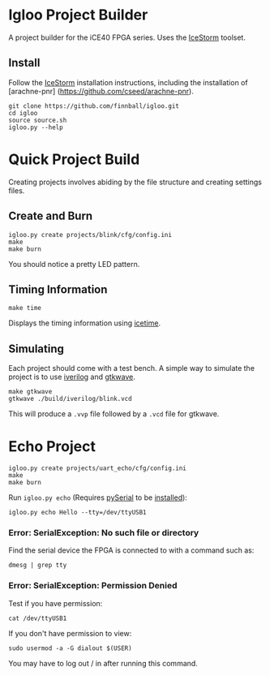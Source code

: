 # Igloo Project Builder
A project builder for the iCE40 FPGA series. Uses the [IceStorm](http://www.clifford.at/icestorm/) toolset.

## Install 
Follow the [IceStorm](http://www.clifford.at/icestorm/) installation instructions, including the installation of [arachne-pnr] (https://github.com/cseed/arachne-pnr).

```
git clone https://github.com/finnball/igloo.git
cd igloo
source source.sh
igloo.py --help
```
# Quick Project Build

Creating projects involves abiding by the file structure and creating settings files.

## Create and Burn

```
igloo.py create projects/blink/cfg/config.ini
make
make burn
```
You should notice a pretty LED pattern.

## Timing Information

`make time`

Displays the timing information using [icetime](http://www.clifford.at/icestorm/).

## Simulating

Each project should come with a test bench. A simple way to simulate the project is to use [iverilog](http://iverilog.icarus.com/) and [gtkwave](http://gtkwave.sourceforge.net/).

```
make gtkwave
gtkwave ./build/iverilog/blink.vcd
```

This will produce a `.vvp` file followed by a `.vcd` file for gtkwave.

# Echo Project

```
igloo.py create projects/uart_echo/cfg/config.ini
make
make burn
```

Run `igloo.py echo` (Requires [pySerial](https://pythonhosted.org/pyserial/) to be [installed](http://pyserial.readthedocs.io/en/latest/pyserial.html)):

```
igloo.py echo Hello --tty=/dev/ttyUSB1
```

### Error: SerialException: No such file or directory

Find the serial device the FPGA is connected to with a command such as:

```
dmesg | grep tty
```

### Error: SerialException: Permission Denied

Test if you have permission:

```
cat /dev/ttyUSB1
```

If you don't have permission to view:

```
sudo usermod -a -G dialout $(USER)
```
You may have to log out / in after running this command.